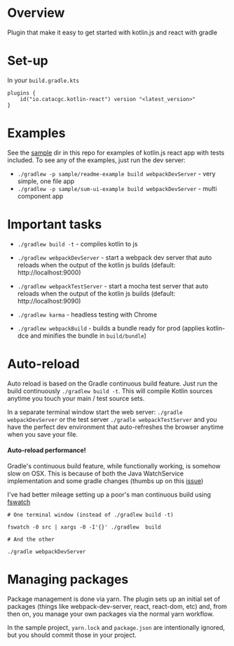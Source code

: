 # Overview

Plugin that make it easy to get started with kotlin.js and react with gradle

# Set-up

In your `build.gradle.kts`

```
plugins {
    id("io.catacgc.kotlin-react") version "<latest_version>"
}
```

# Examples

See the [sample](/sample) dir in this repo for examples of kotlin.js react 
app with tests included. To see any of the examples, just run the dev server:

- `./gradlew -p sample/readme-example build webpackDevServer` - very simple, one file app
- `./gradlew -p sample/sum-ui-example build webpackDevServer` - multi component app

# Important tasks

- `./gradlew build -t` - compiles kotlin to js 

- `./gradlew webpackDevServer` - start a webpack dev server that auto reloads 
when the output of the kotlin js builds (default: http://localhost:9000)

- `./gradlew webpackTestServer` - start a mocha test server that auto reloads 
when the output of the kotlin js builds (default: http://localhost:9090)

- `./gradlew karma` - headless testing with Chrome 

- `./gradlew webpackBuild` - builds a bundle ready for prod (applies kotlin-dce and 
minifies the bundle in `build/bundle`)


# Auto-reload

Auto reload is based on the Gradle continuous build feature. Just run the build continuously `./gradlew build -t`.
This will compile Kotlin sources anytime you touch your main / test source sets.

In a separate terminal window start the web server: `./gradle webpackDevServer` or 
the test server `./gradle webpackTestServer` and you have the perfect dev environment that auto-refreshes 
the browser anytime when you save your file.   


#### Auto-reload performance!

Gradle's continuous build feature, while functionally working, is somehow slow on OSX. This is because of 
both the Java WatchService implementation and some gradle changes (thumbs up on this [issue](https://github.com/gradle/gradle/issues/3427))

I've had better mileage setting up a poor's man continuous build using [fswatch](https://github.com/emcrisostomo/fswatch)


```
# One terminal window (instead of ./gradlew build -t)

fswatch -0 src | xargs -0 -I'{}' ./gradlew  build

# And the other

./gradle webpackDevServer
```

# Managing packages

Package management is done via yarn. The plugin sets up an initial set of packages 
(things like webpack-dev-server, react, react-dom, etc) and, from then on,
you manage your own packages via the normal yarn workflow.

In the sample project, `yarn.lock` and `package.json` are intentionally ignored,
but you should commit those in your project.  